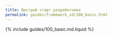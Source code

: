 ```yaml
---
title: Быстрый старт разработчика
permalink: guides/framework_id/100_basic.html
---
```


{% include guides/100_basic.md.liquid %}
